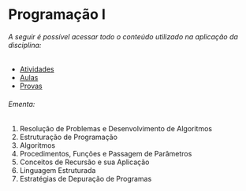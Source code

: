 # Programação I

###### A seguir é possível acessar todo o conteúdo utilizado na aplicação da disciplina:

- [Atividades](./Atividades/)
- [Aulas](./Aulas/)
- [Provas](./Provas/)

###### Ementa:

1. Resolução de Problemas e Desenvolvimento de Algoritmos
2. Estruturação de Programação
3. Algoritmos
4. Procedimentos, Funções e Passagem de Parâmetros
5. Conceitos de Recursão e sua Aplicação
6. Linguagem Estruturada
7. Estratégias de Depuração de Programas
